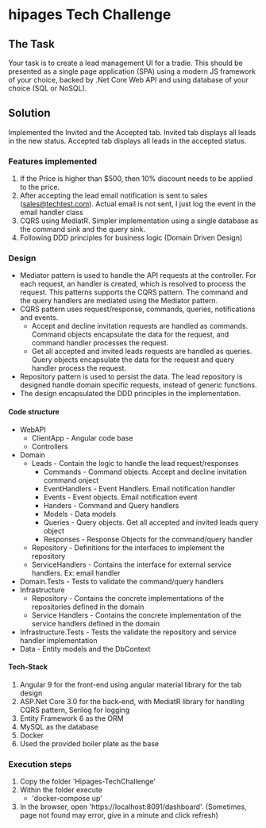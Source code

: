 # hipages Tech Challenge

## The Task

Your task is to create a lead management UI for a tradie.
This should be presented as a single page application (SPA) using a modern JS framework of your choice, backed by .Net Core Web API and using database of your choice (SQL or NoSQL).

## Solution

Implemented the Invited and the Accepted tab. Invited tab displays all leads in the new status. Accepted tab displays all leads in the accepted status. 

### Features implemented
1. If the Price is higher than $500, then 10% discount needs to be applied to the price. 
2. After accepting the lead email notification is sent to sales (sales@techtest.com). Actual email is not sent, I just log the event in the email handler class
3. CQRS using MediatR. Simpler implementation using a single database as the command sink and the query sink.
4. Following DDD principles for business logic (Domain Driven Design)

### Design

- Mediator pattern is used to handle the API requests at the controller. For each request, an handler is created, which is resolved to process the request. This patterns supports the CQRS pattern. The command and the query handlers are mediated using the Mediator pattern.
- CQRS pattern uses request/response, commands, queries, notifications and events. 
  - Accept and decline invitation requests are handled as commands. Command objects encapsulate the data for the request, and command handler processes the request.
  - Get all accepted and invited leads requests are handled as queries. Query objects encapsulate the data for the request and query handler process the request.
- Repository pattern is used to persist the data. The lead repository is designed handle domain specific requests, instead of generic functions.
- The design encapsulated the DDD principles in the implementation.

#### Code structure

- WebAPI
  - ClientApp - Angular code base
  - Controllers
- Domain
  - Leads - Contain the logic to handle the lead request/responses
    - Commands - Command objects. Accept and decline invitation command onject
    - EventHandlers - Event Handlers. Email notification handler
    - Events - Event objects. Email notification event
    - Handers - Command and Query handlers
    - Models - Data models
    - Queries - Query objects. Get all accepted and invited leads query object
    - Responses - Response Objects for the command/query handler
  - Repository - Definitions for the interfaces to implement the repository
  - ServiceHandlers - Contains the interface for external service handlers. Ex: email handler
- Domain.Tests - Tests to validate the command/query handlers
- Infrastructure 
  - Repository - Contains the concrete implementations of the repositories defined in the domain
  - Service Handlers - Contains the concrete implementation of the service handlers defined in the domain
- Infrastructure.Tests - Tests the validate the repository and service handler implementation
- Data - Entity models and the DbContext

#### Tech-Stack
1. Angular 9 for the front-end using angular material library for the tab design
2. ASP.Net Core 3.0 for the back-end, with MediatR library for handling CQRS pattern, Serilog for logging
3. Entity Framework 6 as the ORM
4. MySQL as the database
5. Docker
6. Used the provided boiler plate as the base

### Execution steps
1. Copy the folder 'Hipages-TechChallenge'
2. Within the folder execute 
   - 'docker-compose up'
3. In the browser, open 'https://localhost:8091/dashboard'. (Sometimes, page not found may error, give in a minute and click refresh)





